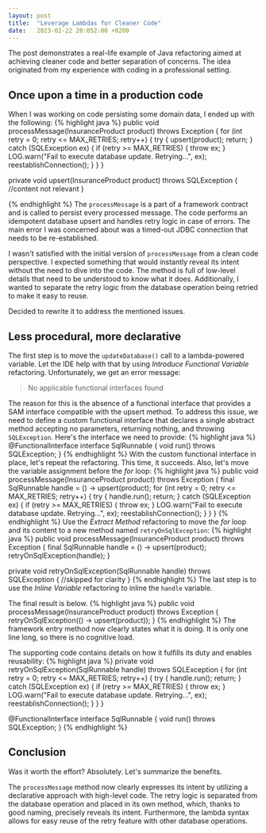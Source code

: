 ```yaml
---
layout: post
title:  "Leverage Lambdas for Cleaner Code"
date:   2023-02-22 20:052:00 +0200
---
```


The post demonstrates a real-life example of Java refactoring aimed at achieving cleaner code and better separation of concerns. The idea originated from my experience with coding in a professional setting.

## Once upon a time in a production code
When I was working on code persisting some domain data, I ended up with the following:
{% highlight java %}
public void processMessage(InsuranceProduct product) throws Exception {
    for (int retry = 0; retry <= MAX_RETRIES; retry++) {
        try {
            upsert(product);
            return;
        } catch (SQLException ex) {
            if (retry >= MAX_RETRIES) {
                throw ex;
            }
            LOG.warn("Fail to execute database update. Retrying...", ex);
            reestablishConnection();
        }
    }
}

private void upsert(InsuranceProduct product) throws SQLException {
    //content not relevant
}

{% endhighlight %}
The `processMessage` is a part of a framework contract and is called to persist every processed message.
The code performs an idempotent database upsert and handles retry logic in case of errors. The main error I was concerned about was a timed-out JDBC connection that needs to be re-established.

I wasn't satisfied with the initial version of `processMessage` from a clean code perspective. I expected something that would instantly reveal its intent without the need to dive into the code. The method is full of low-level details that need to be understood to know what it does. Additionally, I wanted to separate the retry logic from the database operation being retried to make it easy to reuse.

Decided to rewrite it to address the mentioned issues.
## Less procedural, more declarative
The first step is to move the `updateDatabase()` call to a lambda-powered variable.
Let the IDE help with that by using _Introduce Functional Variable_ refactoring. Unfortunately, we get an error message:
> No applicable functional interfaces found

The reason for this is the absence of a functional interface that provides a SAM interface compatible with the upsert method. To address this issue, we need to define a custom functional interface that declares a single abstract method accepting no parameters, returning nothing, and throwing `SQLException`. Here's the interface we need to provide:
{% highlight java %}
@FunctionalInterface
interface SqlRunnable {
    void run() throws SQLException;
}
{% endhighlight %}
With the custom functional interface in place, let's repeat the refactoring. This time, it succeeds. Also, let's move the variable assignment before the _for_ loop:
{% highlight java %}
public void processMessage(InsuranceProduct product) throws Exception {
    final SqlRunnable handle = () -> upsert(product);
    for (int retry = 0; retry <= MAX_RETRIES; retry++) {
        try {
            handle.run();
            return;
        } catch (SQLException ex) {
            if (retry >= MAX_RETRIES) {
                throw ex;
            }
            LOG.warn("Fail to execute database update. Retrying...", ex);
            reestablishConnection();
        }
    }
}
{% endhighlight %}
Use the _Extract Method_ refactoring to move the _for_ loop and its content to a new method named `retryOnSqlException`:
{% highlight java %}
public void processMessage(InsuranceProduct product) throws Exception {
    final SqlRunnable handle = () -> upsert(product);
    retryOnSqlException(handle);
}

private void retryOnSqlException(SqlRunnable handle) throws SQLException {
    //skipped for clarity
}
{% endhighlight %}
The last step is to use the _Inline Variable_ refactoring to inline the `handle` variable.

The final result is below.
{% highlight java %}
public void processMessage(InsuranceProduct product) throws Exception {
    retryOnSqlException(() -> upsert(product));
}
{% endhighlight %}
The framework entry method now clearly states what it is doing. It is only one line long, so there is no cognitive load.

The supporting code contains details on how it fulfills its duty and enables reusability:
{% highlight java %}
private void retryOnSqlException(SqlRunnable handle) throws SQLException {
    for (int retry = 0; retry <= MAX_RETRIES; retry++) {
        try {
            handle.run();
            return;
        } catch (SQLException ex) {
            if (retry >= MAX_RETRIES) {
                throw ex;
            }
            LOG.warn("Fail to execute database update. Retrying...", ex);
            reestablishConnection();
        }
    }
}

@FunctionalInterface
interface SqlRunnable {
    void run() throws SQLException;
}
{% endhighlight %}
## Conclusion
Was it worth the effort? Absolutely. Let's summarize the benefits. 

The `processMessage` method now clearly expresses its intent by utilizing a declarative approach with high-level code. The retry logic is separated from the database operation and placed in its own method, which, thanks to good naming, precisely reveals its intent. Furthermore, the lambda syntax allows for easy reuse of the retry feature with other database operations.